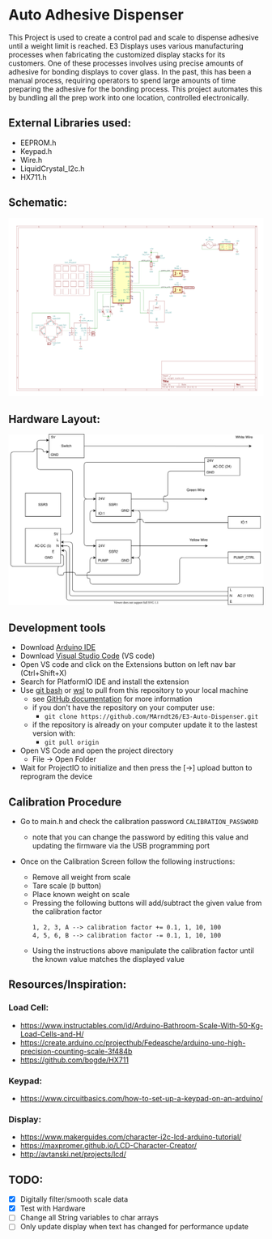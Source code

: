 # Auto Adhesive Dispenser

This Project is used to create a control pad and scale to dispense adhesive until a weight limit is reached. E3 Displays uses various manufacturing processes when fabricating the customized display stacks for its customers. One of these processes involves using precise amounts of adhesive for bonding displays to cover glass. In the past, this has been a manual process, requiring operators to spend large amounts of time preparing the adhesive for the bonding process. This project automates this by bundling all the prep work into one location, controlled electronically.

## External Libraries used:

- EEPROM.h
- Keypad.h
- Wire.h
- LiquidCrystal_I2c.h
- HX711.h

## Schematic:

![schematic](/docs/images/schematic.png)

## Hardware Layout:

![Hardware Layout](/docs/images/Hardware_Layout.svg)

## Development tools

- Download [Arduino IDE](https://www.arduino.cc/en/software)
- Download [Visual Studio Code](https://code.visualstudio.com/download) (VS code)
- Open VS code and click on the Extensions button on left nav bar (Ctrl+Shift+X)
- Search for PlatformIO IDE and install the extension
- Use [git bash](https://git-scm.com/downloads) or [wsl](https://docs.microsoft.com/en-us/windows/wsl/install-win10) to pull from this repository to your local machine
  - see [GitHub documentation](https://docs.github.com/en/free-pro-team@latest/github/creating-cloning-and-archiving-repositories/cloning-a-repository) for more information
  - if you don't have the repository on your computer use:
    - `git clone https://github.com/MArndt26/E3-Auto-Dispenser.git`
  - if the repository is already on your computer update it to the lastest version with:
    - `git pull origin`
- Open VS Code and open the project directory
  - File -> Open Folder
- Wait for ProjectIO to initialize and then press the [->] upload button to reprogram the device

## Calibration Procedure

- Go to main.h and check the calibration password `CALIBRATION_PASSWORD`
  - note that you can change the password by editing this value and updating the firmware via the USB programming port
- Once on the Calibration Screen follow the following instructions:

  - Remove all weight from scale
  - Tare scale (`D` button)
  - Place known weight on scale
  - Pressing the following buttons will add/subtract the given value from the calibration factor
    ```
    1, 2, 3, A --> calibration factor += 0.1, 1, 10, 100
    4, 5, 6, B --> calibration factor -= 0.1, 1, 10, 100
    ```
  - Using the instructions above manipulate the calibration factor until the known value matches the displayed value

## Resources/Inspiration:

### Load Cell:

- https://www.instructables.com/id/Arduino-Bathroom-Scale-With-50-Kg-Load-Cells-and-H/
- https://create.arduino.cc/projecthub/Fedeasche/arduino-uno-high-precision-counting-scale-3f484b
- https://github.com/bogde/HX711

### Keypad:

- https://www.circuitbasics.com/how-to-set-up-a-keypad-on-an-arduino/

### Display:

- https://www.makerguides.com/character-i2c-lcd-arduino-tutorial/
- https://maxpromer.github.io/LCD-Character-Creator/
- http://avtanski.net/projects/lcd/

## TODO:

- [x] Digitally filter/smooth scale data
- [x] Test with Hardware
- [ ] Change all String variables to char arrays
- [ ] Only update display when text has changed for performance update
